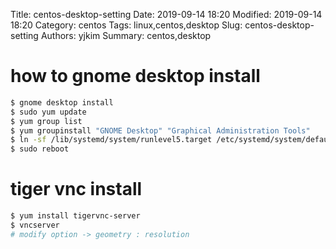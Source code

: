 Title: centos-desktop-setting
Date: 2019-09-14 18:20
Modified: 2019-09-14 18:20
Category: centos
Tags: linux,centos,desktop
Slug: centos-desktop-setting
Authors: yjkim 
Summary: centos,desktop


# how to gnome desktop install 

```sh 
$ gnome desktop install 
$ sudo yum update  
$ yum group list  
$ yum groupinstall "GNOME Desktop" "Graphical Administration Tools" 
$ ln -sf /lib/systemd/system/runlevel5.target /etc/systemd/system/default.target 
$ sudo reboot 
```

# tiger vnc install 

```sh 
$ yum install tigervnc-server 
$ vncserver 
# modify option -> geometry : resolution 
```